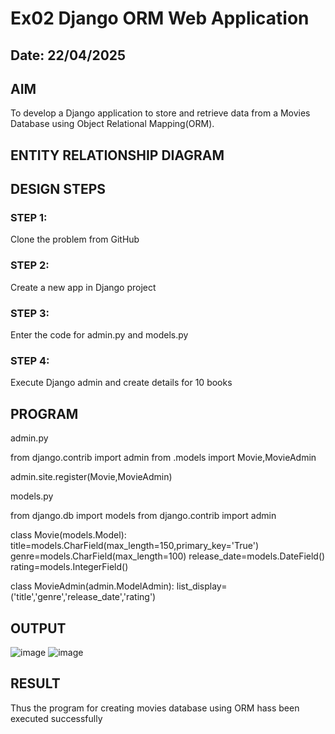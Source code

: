 # Ex02 Django ORM Web Application
## Date: 22/04/2025

## AIM
To develop a Django application to store and retrieve data from a Movies Database using Object Relational Mapping(ORM).

## ENTITY RELATIONSHIP DIAGRAM



## DESIGN STEPS

### STEP 1:
Clone the problem from GitHub

### STEP 2:
Create a new app in Django project

### STEP 3:
Enter the code for admin.py and models.py

### STEP 4:
Execute Django admin and create details for 10 books

## PROGRAM
admin.py

from django.contrib import admin
from .models import Movie,MovieAdmin

admin.site.register(Movie,MovieAdmin)

models.py

from django.db import models
from django.contrib import admin

class Movie(models.Model):
    title=models.CharField(max_length=150,primary_key='True')
    genre=models.CharField(max_length=100)
    release_date=models.DateField()
    rating=models.IntegerField()
    
class MovieAdmin(admin.ModelAdmin):
    list_display=('title','genre','release_date','rating')


## OUTPUT
![image](https://github.com/user-attachments/assets/2fd40c6d-ec8c-4cb3-b92e-e1292defecb5)
![image](https://github.com/user-attachments/assets/d3e1db77-ef74-4dcc-9e7a-f40398d83bd0)


## RESULT
Thus the program for creating movies database using ORM hass been executed successfully
